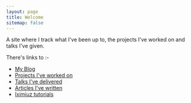 ```yaml
---
layout: page
title: Welcome
sitemap: false
---
```


A site where I track what I've been up to, the projects I've worked on and talks I've given.

There's links to :-

- [My Blog](https://raesene.github.io/)
- [Projects I've worked on](/projects/)
- [Talks I've delivered](/talks/)
- [Articles I've written](/articles/)
- [Iximiuz tutorials](/tutorials)